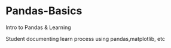 # Pandas-Basics
Intro to Pandas &amp; Learning 

Student documenting learn process using pandas,matplotlib, etc
